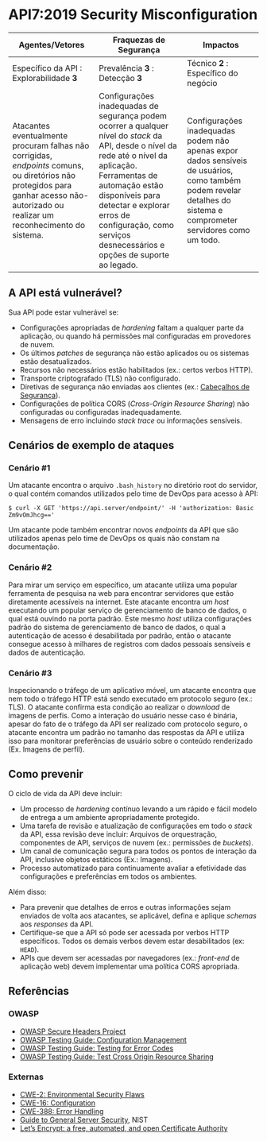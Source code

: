 # API7:2019 Security Misconfiguration

| Agentes/Vetores | Fraquezas de Segurança | Impactos |
| - | - | - |
| Específico da API : Explorabilidade **3** | Prevalência **3** : Detecção **3** | Técnico **2** : Específico do negócio |
| Atacantes eventualmente procuram falhas não corrigidas, *endpoints* comuns, ou diretórios não protegidos para ganhar acesso não-autorizado ou realizar um reconhecimento do sistema. | Configurações inadequadas de segurança podem ocorrer a qualquer nível do *stack* da API, desde o nível da rede até o nível da aplicação. Ferramentas de automação estão disponíveis para detectar e explorar erros de configuração, como serviços desnecessários e opções de suporte ao legado. | Configurações inadequadas podem não apenas expor dados sensíveis de usuários, como também podem revelar detalhes do sistema e comprometer servidores como um todo. |

## A API está vulnerável?

Sua API pode estar vulnerável se:

* Configurações apropriadas de *hardening* faltam a qualquer parte da aplicação, ou quando há permissões mal configuradas em provedores de nuvem.
* Os últimos *patches* de segurança não estão aplicados ou os sistemas estão desatualizados.
* Recursos não necessários estão habilitados (ex.: certos verbos HTTP).
* Transporte criptografado (TLS) não configurado.
* Diretivas de segurança não enviadas aos clientes (ex.: [Cabeçalhos de Segurança][1]).
* Configurações de política CORS (*Cross-Origin Resource Sharing*) não configuradas ou configuradas inadequadamente.
* Mensagens de erro incluindo *stack trace* ou informações sensíveis.

## Cenários de exemplo de ataques

### Cenário #1

Um atacante encontra o arquivo `.bash_history` no diretório root do servidor, o qual contém comandos utilizados pelo time de DevOps para acesso à API:

```
$ curl -X GET 'https://api.server/endpoint/' -H 'authorization: Basic Zm9vOmJhcg=='
```
Um atacante pode também encontrar novos *endpoints* da API que são utilizados apenas pelo time de DevOps os quais não constam na documentação.

### Cenário #2

Para mirar um serviço em específico, um atacante utiliza uma popular ferramenta de pesquisa na web para encontrar servidores que estão diretamente acessíveis na internet. Este atacante encontra um *host* executando um popular serviço de gerenciamento de banco de dados, o qual está ouvindo na porta padrão. Este mesmo *host* utiliza configurações padrão do sistema de gerenciamento de banco de dados, o qual a autenticação de acesso é desabilitada por padrão, então o atacante consegue acesso à milhares de registros com dados pessoais sensíveis e dados de autenticação.

### Cenário #3

Inspecionando o tráfego de um aplicativo móvel, um atacante encontra que nem todo o tráfego HTTP está sendo executado em protocolo seguro (ex.: TLS). O atacante confirma esta condição ao realizar o *download* de imagens de perfis. Como a interação do usuário nesse caso é binária, apesar do fato de o tráfego da API ser realizado com protocolo seguro, o atacante encontra um padrão no tamanho das respostas da API e utiliza isso para monitorar preferências de usuário sobre o conteúdo renderizado (Ex. Imagens de perfil).

## Como prevenir

O ciclo de vida da API deve incluir:

* Um processo de *hardening* contínuo levando a um rápido e fácil modelo de entrega a um ambiente apropriadamente protegido.
* Uma tarefa de revisão e atualização de configurações em todo o *stack* da API, essa revisão deve incluir: Arquivos de orquestração, componentes de API, serviços de nuvem (ex.: permissões de *buckets*).
* Um canal de comunicação segura para todos os pontos de interação da API, inclusive objetos estáticos (Ex.: Imagens).
* Processo automatizado para continuamente avaliar a efetividade das configurações e preferências em todos os ambientes.

Além disso:

* Para prevenir que detalhes de erros e outras informações sejam enviados de volta aos atacantes, se aplicável, defina e aplique *schemas* aos *responses* da API.
* Certifique-se que a API só pode ser acessada por verbos HTTP específicos. Todos os demais verbos devem estar desabilitados (ex: `HEAD`).
* APIs que devem ser acessadas por navegadores (ex.: *front-end* de aplicação web) devem implementar uma política CORS apropriada.

## Referências

### OWASP

* [OWASP Secure Headers Project][1]
* [OWASP Testing Guide: Configuration Management][2]
* [OWASP Testing Guide: Testing for Error Codes][3]
* [OWASP Testing Guide: Test Cross Origin Resource Sharing][9]

### Externas

* [CWE-2: Environmental Security Flaws][4]
* [CWE-16: Configuration][5]
* [CWE-388: Error Handling][6]
* [Guide to General Server Security][7], NIST
* [Let’s Encrypt: a free, automated, and open Certificate Authority][8]

[1]: https://owasp.org/www-project-secure-headers/
[2]: https://www.owasp.org/index.php/Testing_for_configuration_management
[3]: https://www.owasp.org/index.php/Testing_for_Error_Code_(OTG-ERR-001)
[4]: https://cwe.mitre.org/data/definitions/2.html
[5]: https://cwe.mitre.org/data/definitions/16.html
[6]: https://cwe.mitre.org/data/definitions/388.html
[7]: https://csrc.nist.gov/publications/detail/sp/800-123/final
[8]: https://letsencrypt.org/
[9]: https://www.owasp.org/index.php/Test_Cross_Origin_Resource_Sharing_(OTG-CLIENT-007)
